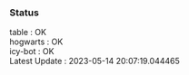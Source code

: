 ### Status


table : OK  
hogwarts : OK  
icy-bot : OK  
Latest Update : 2023-05-14 20:07:19.044465
